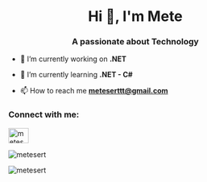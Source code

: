 <h1 align="center">Hi 👋, I'm Mete</h1>
<h3 align="center">A passionate about Technology</h3>

- 🔭 I’m currently working on **.NET**

- 🌱 I’m currently learning **.NET - C#**

- 📫 How to reach me **meteserttt@gmail.com**

<h3 align="left">Connect with me:</h3>
<p align="left">
<a href="https://linkedin.com/in/metesert" target="blank"><img align="center" src="https://raw.githubusercontent.com/rahuldkjain/github-profile-readme-generator/master/src/images/icons/Social/linked-in-alt.svg" alt="metesert" height="30" width="40" /></a>

<p><img align="center" src="https://github-readme-stats.vercel.app/api/top-langs?username=metesert&show_icons=true&locale=en&layout=compact" alt="metesert" /></p>

<p><img align="center" src="https://github-readme-streak-stats.herokuapp.com/?user=metesert&theme=dark" alt="metesert" /></p>
